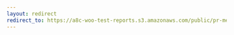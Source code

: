 ```yaml
---
layout: redirect
redirect_to: https://a8c-woo-test-reports.s3.amazonaws.com/public/pr-merge/39899/api/index.html
---
```

